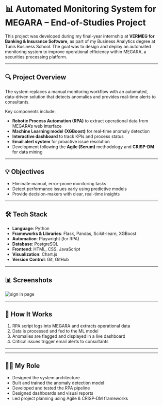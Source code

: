 # 📊 Automated Monitoring System for MEGARA – End-of-Studies Project

This project was developed during my final-year internship at **VERMEG for Banking & Insurance Software**, as part of my Business Analytics degree at Tunis Business School. The goal was to design and deploy an automated monitoring system to improve operational efficiency within MEGARA, a securities processing platform.

---

## 🔍 Project Overview

The system replaces a manual monitoring workflow with an automated, data-driven solution that detects anomalies and provides real-time alerts to consultants.

Key components include:
- **Robotic Process Automation (RPA)** to extract operational data from MEGARA’s web interface
- **Machine Learning model (XGBoost)** for real-time anomaly detection
- **Interactive dashboard** to track KPIs and process status
- **Email alert system** for proactive issue resolution
- Development following the **Agile (Scrum)** methodology and **CRISP-DM** for data mining

---

## 💡 Objectives

- Eliminate manual, error-prone monitoring tasks
- Detect performance issues early using predictive models
- Provide decision-makers with clear, real-time insights

---

## 🛠️ Tech Stack

- **Language**: Python  
- **Frameworks & Libraries**: Flask, Pandas, Scikit-learn, XGBoost  
- **Automation**: Playwright (for RPA)  
- **Database**: PostgreSQL  
- **Frontend**: HTML, CSS, JavaScript  
- **Visualization**:  Chart.js
- **Version Control**: Git, GitHub

---

## 📊 Screenshots 
![sign in page](SignIn.png)


---

## 🚀 How It Works

1. RPA script logs into MEGARA and extracts operational data
2. Data is processed and fed to the ML model
3. Anomalies are flagged and displayed in a live dashboard
4. Critical issues trigger email alerts to consultants

---


---

## 👩‍💼 My Role

- Designed the system architecture
- Built and trained the anomaly detection model
- Developed and tested the RPA pipeline
- Designed dashboards and visual reports
- Led project planning using Agile & CRISP-DM frameworks




